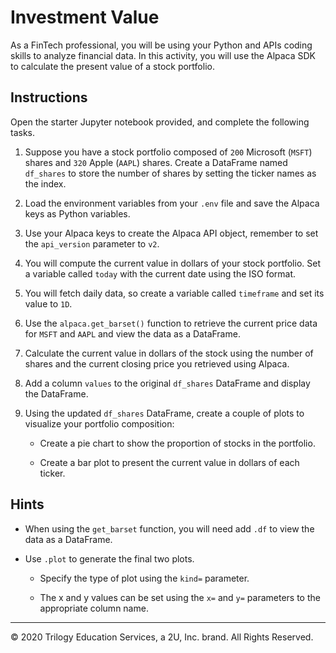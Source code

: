 # Investment Value

As a FinTech professional, you will be using your Python and APIs coding skills to analyze financial data. In this activity, you will use the Alpaca SDK to calculate the present value of a stock portfolio.

## Instructions

Open the starter Jupyter notebook provided, and complete the following tasks.

1. Suppose you have a stock portfolio composed of `200` Microsoft (`MSFT`) shares and `320` Apple (`AAPL`) shares. Create a DataFrame named `df_shares` to store the number of shares by setting the ticker names as the index.

2. Load the environment variables from your `.env` file and save the Alpaca keys as Python variables.

3. Use your Alpaca keys to create the Alpaca API object, remember to set the `api_version` parameter to `v2`.

4. You will compute the current value in dollars of your stock portfolio. Set a variable called `today` with the current date using the ISO format.

5. You will fetch daily data, so create a variable called `timeframe` and set its value to `1D`.

6. Use the `alpaca.get_barset()` function to retrieve the current price data for `MSFT` and `AAPL` and view the data as a DataFrame. 

7. Calculate the current value in dollars of the stock using the number of shares and the current closing price you retrieved using Alpaca.

8. Add a column `values` to the original `df_shares` DataFrame and display the DataFrame.

9. Using the updated `df_shares` DataFrame, create a couple of plots to visualize your portfolio composition:

    * Create a pie chart to show the proportion of stocks in the portfolio. 

    * Create a bar plot to present the current value in dollars of each ticker.

## Hints

* When using the `get_barset` function, you will need add `.df` to view the data as a DataFrame.

* Use `.plot` to generate the final two plots.

    * Specify the type of plot using the `kind=` parameter. 
    
    * The x and y values can be set using the `x=` and `y=` parameters to the appropriate column name.

---

© 2020 Trilogy Education Services, a 2U, Inc. brand. All Rights Reserved.
